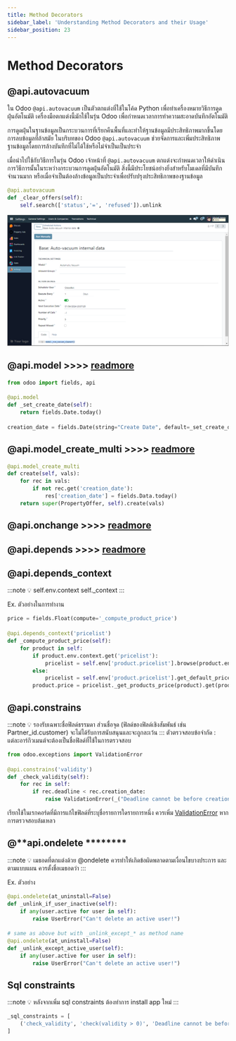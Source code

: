 ```yaml
---
title: Method Decorators
sidebar_label: 'Understanding Method Decorators and their Usage'
sidebar_position: 23
---
```


# Method Decorators

## @api.autovacuum

ใน Odoo `@api.autovacuum` เป็นตัวตกแต่งที่ใช้ในโค้ด Python เพื่อทำเครื่องหมายวิธีการดูดฝุ่นอัตโนมัติ เครื่องมือตกแต่งนี้มักใช้ในรุ่น Odoo เพื่อกำหนดเวลาการทำความสะอาดบันทึกอัตโนมัติ

การดูดฝุ่นในฐานข้อมูลเป็นกระบวนการที่เรียกคืนพื้นที่และทำให้ฐานข้อมูลมีประสิทธิภาพมากขึ้นโดยการลบข้อมูลที่ล้าสมัย ในบริบทของ Odoo `@api.autovacuum` ช่วยจัดการและเพิ่มประสิทธิภาพฐานข้อมูลโดยการล้างบันทึกที่ไม่ได้ใช้หรือไม่จำเป็นเป็นประจำ

เมื่อนำไปใช้กับวิธีการในรุ่น Odoo เจ้าหน้าที่ `@api.autovacuum` ตกแต่งจะกำหนดเวลาให้ดำเนินการวิธีการนั้นในระหว่างกระบวนการดูดฝุ่นอัตโนมัติ สิ่งนี้มีประโยชน์อย่างยิ่งสำหรับโมเดลที่มีบันทึกจำนวนมาก หรือเมื่อจำเป็นต้องล้างข้อมูลเป็นประจำเพื่อปรับปรุงประสิทธิภาพของฐานข้อมูล

```python
@api.autovacuum
def _clear_offers(self):
    self.search(['status','=', 'refused']).unlink
```

![Image1](./assets/23_image1.png)

## @api.model >>>> [readmore](https://www.odoo.com/documentation/17.0/developer/reference/backend/orm.html?highlight=api%20model#odoo.api.model)

```python
from odoo import fields, api

@api.model
def _set_create_date(self):
    return fields.Date.today()

creation_date = fields.Date(string="Create Date", default=_set_create_date)
```

## @api.model_create_multi >>>> [readmore](https://www.odoo.com/documentation/17.0/developer/reference/backend/orm.html?highlight=api%20model#odoo.api.model_create_multi)

```python
@api.model_create_multi
def create(self, vals):
    for rec in vals:
        if not rec.get('creation_date'):
            res['creation_date'] = fields.Data.today()
    return super(PropertyOffer, self).create(vals)
```

## @**api.onchange >>>> [readmore](https://docs.majin.xyz/docs/next/Indepth%20nderstanding%20of%20models%20and%20logics/lecture20)**

## @**api.depends >>>> [readmore](https://docs.majin.xyz/docs/next/Indepth%20nderstanding%20of%20models%20and%20logics/lecture20)**

## @api.depends_context

:::note
💡 self.env.context
self._context
:::

Ex. ตัวอย่างในการทำงาน

```python
price = fields.Float(compute='_compute_product_price')

@api.depends_context('pricelist')
def _compute_product_price(self):
    for product in self:
        if product.env.context.get('pricelist'):
            pricelist = self.env['product.pricelist'].browse(product.env.context['pricelist'])
        else:
            pricelist = self.env['product.pricelist'].get_default_pricelist()
        product.price = pricelist._get_products_price(product).get(product.id, 0.0)
```

## @api.constrains

:::note
💡 รองรับเฉพาะชื่อฟิลด์ธรรมดา ส่วนชื่อจุด (ฟิลด์ของฟิลด์เชิงสัมพันธ์ เช่น Partner_id.customer) จะไม่ได้รับการสนับสนุนและจะถูกละเว้น
:::
ตัวตรวจสอบข้อจำกัด : แต่ละอาร์กิวเมนต์จะต้องเป็นชื่อฟิลด์ที่ใช้ในการตรวจสอบ

```python
from odoo.exceptions import ValidationError

@api.constrains('validity')
def _check_validity(self):
    for rec in self:
        if rec.deadline < rec.creation_date:
            raise ValidationError(_("Deadline cannot be before creation date"))
```

เรียกใช้ในเรกคอร์ดที่มีการแก้ไขฟิลด์ที่ระบุชื่อรายการใดรายการหนึ่ง ควรเพิ่ม [ValidationError](https://www.odoo.com/documentation/17.0/developer/reference/backend/orm.html?highlight=api%20model#odoo.exceptions.ValidationError) หากการตรวจสอบล้มเหลว

## @**api.ondelete ********

:::note
💡 เมธอดที่ตกแต่งด้วย @ondelete ควรทำให้เกิดข้อผิดพลาดตามเงื่อนไขบางประการ และตามแบบแผน ควรตั้งชื่อเมธอดว่า
:::

Ex. ตัวอย่าง

```python
@api.ondelete(at_uninstall=False)
def _unlink_if_user_inactive(self):
    if any(user.active for user in self):
        raise UserError("Can't delete an active user!")

# same as above but with _unlink_except_* as method name
@api.ondelete(at_uninstall=False)
def _unlink_except_active_user(self):
    if any(user.active for user in self):
        raise UserError("Can't delete an active user!")
```

## Sql constraints

:::note
💡 หลังจากเพิ่ม sql constraints ต้องทำการ install app ใหม่
:::

```python
_sql_constraints = [
    ('check_validity', 'check(validity > 0)', 'Deadline cannot be before creation date')
]
```